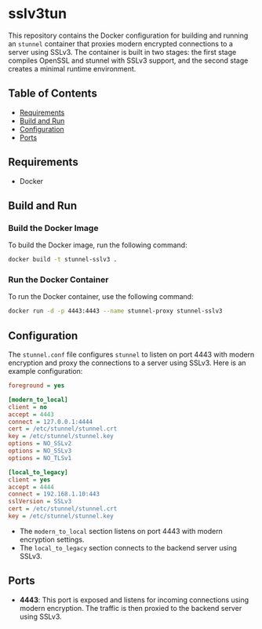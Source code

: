 # sslv3tun

This repository contains the Docker configuration for building and running an `stunnel` container that proxies modern encrypted connections to a server using SSLv3. The container is built in two stages: the first stage compiles OpenSSL and stunnel with SSLv3 support, and the second stage creates a minimal runtime environment.

## Table of Contents

- [Requirements](#requirements)
- [Build and Run](#build-and-run)
- [Configuration](#configuration)
- [Ports](#ports)

## Requirements

- Docker

## Build and Run

### Build the Docker Image

To build the Docker image, run the following command:

```sh
docker build -t stunnel-sslv3 .
```

### Run the Docker Container

To run the Docker container, use the following command:

```sh
docker run -d -p 4443:4443 --name stunnel-proxy stunnel-sslv3
```

## Configuration

The `stunnel.conf` file configures `stunnel` to listen on port 4443 with modern encryption and proxy the connections to a server using SSLv3. Here is an example configuration:

```ini
foreground = yes

[modern_to_local]
client = no
accept = 4443
connect = 127.0.0.1:4444
cert = /etc/stunnel/stunnel.crt
key = /etc/stunnel/stunnel.key
options = NO_SSLv2
options = NO_SSLv3
options = NO_TLSv1

[local_to_legacy]
client = yes
accept = 4444
connect = 192.168.1.10:443
sslVersion = SSLv3
cert = /etc/stunnel/stunnel.crt
key = /etc/stunnel/stunnel.key
```

- The `modern_to_local` section listens on port 4443 with modern encryption settings.
- The `local_to_legacy` section connects to the backend server using SSLv3.

## Ports

- **4443**: This port is exposed and listens for incoming connections using modern encryption. The traffic is then proxied to the backend server using SSLv3.
